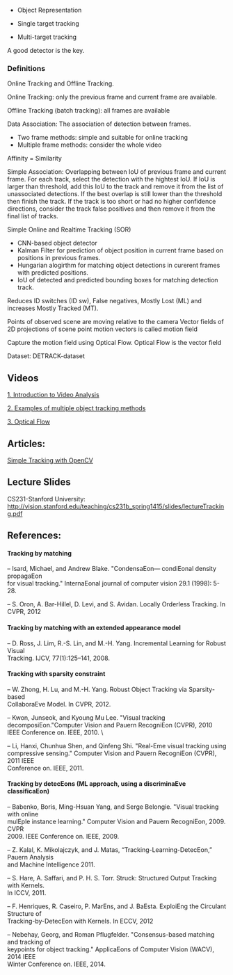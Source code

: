 * Object Representation

* Single target tracking

* Multi-target tracking


A good detector is the key. 


### Definitions

Online Tracking and Offline Tracking. 

Online Tracking: only the previous frame and current frame are available. 

Offline Tracking (batch tracking): all frames are available 

Data Association: The association of detection between frames. 
* Two frame methods: simple and suitable for online tracking 
* Multiple frame methods: consider the whole video

Affinity = Similarity

Simple Association: Overlapping between IoU of previous frame and current frame. For each track, select the detection with the hightest IoU. If IoU is larger than threshold, add this IoU to the track and remove it from the list of unassociated detections. If the best overlap is still lower than the threshold then finish the track. If the track is too short or had no higher confidence directions, consider the track false positives and then remove it from the final list of tracks. 


Simple Online and Realtime Tracking (SOR)
* CNN-based object detector
* Kalman Filter for prediction of object position in current frame based on positions in previous frames.
* Hungarian alogirthm for matching object detections in curerent frames with predicted positions. 
* IoU of detected and predicted bounding boxes for matching detection track.

Reduces ID switches (ID sw), False negatives, Mostly Lost (ML) and increases Mostly Tracked (MT).

Points of observed scene are moving relative to the camera 
Vector fields of 2D projections of scene point motion vectors is called motion field

Capture the motion field using Optical Flow. Optical Flow is the vector field 

Dataset: 
DETRACK-dataset


## Videos
[1. Introduction to Video Analysis](https://www.coursera.org/lecture/deep-learning-in-computer-vision/introduction-to-video-analysis-alApg)

[2. Examples of multiple object tracking methods](https://www.coursera.org/lecture/deep-learning-in-computer-vision/examples-of-multiple-object-tracking-methods-VJZUW)

[3. Optical Flow](https://www.coursera.org/lecture/deep-learning-in-computer-vision/optical-flow-2wMqQ)

## Articles:

[Simple Tracking with OpenCV](https://www.pyimagesearch.com/2018/07/23/simple-object-tracking-with-opencv/)

## Lecture Slides

CS231-Stanford University:
http://vision.stanford.edu/teaching/cs231b_spring1415/slides/lectureTracking.pdf

## References:

#### Tracking	by	matching	
– Isard,	Michael,	and	Andrew	Blake.	"CondensaEon—	condiEonal	density	propagaEon	
for	visual	tracking."	InternaEonal	journal	of	computer	vision	29.1	(1998):	5-28.

– S.	Oron,	A.	Bar-Hillel,	D.	Levi,	and	S.	Avidan.	Locally	Orderless	Tracking.	In	CVPR,	2012

#### Tracking	by	matching	with	an	extended	appearance	model	
– D.	Ross,	J.	Lim,	R.-S.	Lin,	and	M.-H.	Yang.	Incremental	Learning	for	Robust	Visual	
Tracking.	IJCV,	77(1):125–141,	2008.	

#### Tracking	with	sparsity	constraint	
– W.	Zhong,	H.	Lu,	and	M.-H.	Yang.	Robust	Object	Tracking	via	Sparsity-based	
CollaboraEve	Model.	In	CVPR,	2012.	

– Kwon,	Junseok,	and	Kyoung	Mu	Lee.	"Visual	tracking	decomposiEon."Computer
Vision	and	Pauern	RecogniEon	(CVPR),	2010	IEEE	Conference	on.	IEEE,	2010.	\

– Li,	Hanxi,	Chunhua Shen,	and	Qinfeng	Shi.	"Real-Eme	visual	tracking	using	
compressive	sensing."	Computer	Vision	and	Pauern	RecogniEon	(CVPR),	2011	IEEE	
Conference	on.	IEEE,	2011.	

#### Tracking	by	detecEons	(ML	approach,	using	a	discriminaEve	classificaEon)	
– Babenko,	Boris,	Ming-Hsuan	Yang,	and	Serge	Belongie.	"Visual	tracking	with	online	
mulEple	instance	learning."	Computer	Vision	and	Pauern	RecogniEon,	2009.	CVPR	
2009.	IEEE	Conference	on.	IEEE,	2009.	

– Z.	Kalal,	K.	Mikolajczyk,	and	J.	Matas,	“Tracking-Learning-DetecEon,”	Pauern	Analysis	
and	Machine	Intelligence	2011.	

– S.	Hare,	A.	Saffari,	and	P.	H.	S.	Torr.	Struck:	Structured	Output	Tracking	with	Kernels.	
In	ICCV,	2011.	

– F.	Henriques,	R.	Caseiro,	P.	MarEns,	and	J.	BaEsta.	ExploiEng	the	Circulant	Structure	of	
Tracking-by-DetecEon	with	Kernels.	In	ECCV,	2012	

– Nebehay,	Georg,	and	Roman	Pflugfelder.	"Consensus-based	matching	and	tracking	of	
keypoints	for	object	tracking."	ApplicaEons	of	Computer	Vision	(WACV),	2014	IEEE	
Winter	Conference	on.	IEEE,	2014.	
